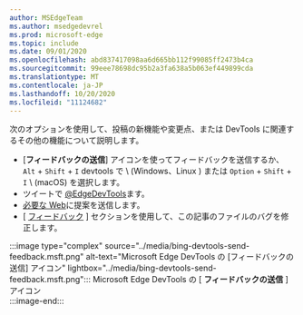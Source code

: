 ```yaml
---
author: MSEdgeTeam
ms.author: msedgedevrel
ms.prod: microsoft-edge
ms.topic: include
ms.date: 09/01/2020
ms.openlocfilehash: abd837417098aa6d665bb112f99085ff2473b4ca
ms.sourcegitcommit: 99eee78698dc95b2a3fa638a5b063ef449899cda
ms.translationtype: MT
ms.contentlocale: ja-JP
ms.lasthandoff: 10/20/2020
ms.locfileid: "11124682"
---
```

次のオプションを使用して、投稿の新機能や変更点、または DevTools に関連するその他の機能について説明します。  

*   [**フィードバックの送信**] アイコンを使ってフィードバックを送信するか、 `Alt` + `Shift` + `I` devtools で \ (Windows、Linux \) または `Option` + `Shift` + `I` \ (macOS) を選択します。  
*   ツイートで [@EdgeDevTools][PostTweetEdgeDevTools]ます。  
*   [必要な Web][TheWebWeWant]に提案を送信します。  
*   [ [フィードバック](#feedback) ] セクションを使用して、この記事のファイルのバグを修正します。  

:::image type="complex" source="../media/bing-devtools-send-feedback.msft.png" alt-text="Microsoft Edge DevTools の [フィードバックの送信] アイコン" lightbox="../media/bing-devtools-send-feedback.msft.png":::
   Microsoft Edge DevTools の [ **フィードバックの送信** ] アイコン  
:::image-end:::  

<!-- links -->  

[PostTweetEdgeDevTools]: https://twitter.com/intent/tweet?text=@EdgeDevTools "@EdgeDevTools |ツイートを投稿する"  

[EdgeDevToolsTwitterAccount]: https://twitter.com/EdgeDevTools "@EdgeDevTools Twitter アカウント"  

[GitHubMicrosoftDocsEdgeDeveloperNewIssue]: https://github.com/MicrosoftDocs/edge-developer/issues/new?title=[DevTools%20Docs%20Feedback] "新しい問題-Microsoft のドキュメント/エッジ-開発者-GitHub"  

[TheWebWeWant]: https://webwewant.fyi "必要な Web"  

